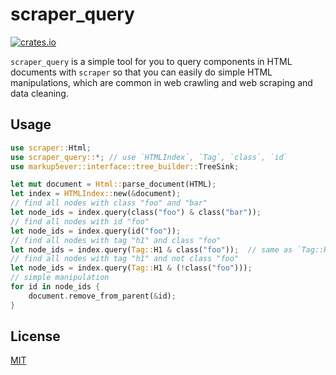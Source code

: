 # scraper_query
[![crates.io](https://img.shields.io/crates/v/scraper_query?color=dark-green)][crate]

[crate]: https://crates.io/crates/scraper_query

`scraper_query` is a simple tool for you to query components in HTML documents with `scraper` so that you can easily do simple HTML manipulations, which are common in web crawling and web scraping and data cleaning.

## Usage

```rust
use scraper::Html;
use scraper_query::*; // use `HTMLIndex`, `Tag`, `class`, `id`
use markup5ever::interface::tree_builder::TreeSink;

let mut document = Html::parse_document(HTML);
let index = HTMLIndex::new(&document);
// find all nodes with class "foo" and "bar"
let node_ids = index.query(class("foo") & class("bar"));
// find all nodes with id "foo"
let node_ids = index.query(id("foo"));  
// find all nodes with tag "h1" and class "foo"
let node_ids = index.query(Tag::H1 & class("foo"));  // same as `Tag::H1.and(class("foo"))`
// find all nodes with tag "h1" and not class "foo"
let node_ids = index.query(Tag::H1 & (!class("foo")));
// simple manipulation
for id in node_ids {
    document.remove_from_parent(&id);
}
```

## License
[MIT](./LICENSE)